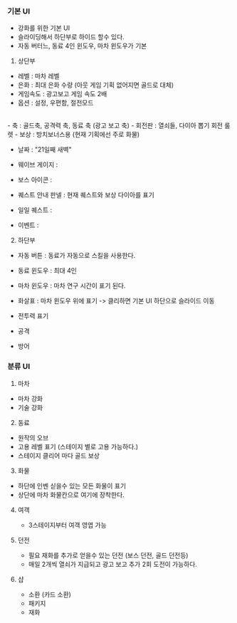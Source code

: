 ### 기본 UI
- 강화를 위한 기본 UI
- 슬라이딩해서 하단부로 하이드 할수 있다. 
- 자동 버터느, 동료 4인 윈도우, 마차 윈도우가 기본

1) 상단부
  - 레벨 : 마차 레벨 
  - 은화 : 최대 은화 수량 (아웃 게임 기획 없어지면 골드로 대체)
  - 게임속도 : 광고보고 게임 속도 2배
  - 옵션 : 설정, 우편함, 절전모드
  <br>
  - 축 : 골드축, 공격력 축, 동료 축 (광고 보고 축)
  - 회전판 : 열쇠들, 다이아 뽑기 회전 룰렛
  - 보상 : 방치보너스용 (현재 기획에선 주로 화물)
  
  - 날짜 : "21일째 새벽"
  - 웨이브 게이지 : 
  - 보스 아이콘 :
  
  - 퀘스트 안내 판넬 : 현재 퀘스트와 보상 다이아를 표기 
  - 일일 퀘스트 : 
  - 이벤트 : 

2) 하단부
  - 자동 버튼 : 동료가 자동으로 스킬을 사용한다. 
  - 동료 윈도우 : 최대 4인
  - 마차 윈도우 : 마차 연구 시간이 표기 된다.
  - 화살표 : 마차 윈도우 위에 표기 -> 클리하면 기본 UI 하단으로 슬라이드 이동 

  - 전투력 표기
  - 공격
  - 방어

### 분류 UI
1) 마차 
  - 마차 강화
  - 기술 강화 
2) 동료
  - 원작의 오브
  - 고용 레벨 표기 (스테이지 별로 고용 가능하다.)
  - 스테이지 클리어 마다 골드 보상  
  
3) 화물
  - 하단에 인벤 싣을수 있는 모든 화물이 표기
  - 상단에 마차 화물칸으로 여기에 장착한다.

4) 여객
   - 3스테이지부터 여객 영엽 가능
   
5) 던전
    - 필요 재화를 추가로 얻을수 있는 던전 (보스 던전, 골드 던전등)
    - 매일 2개씩 열쇠가 지급되고 광고 보고 추가 2회 도전이 가능하다.

6) 샵   
    - 소환 (카드 소환)
    - 패키지
    - 재화
